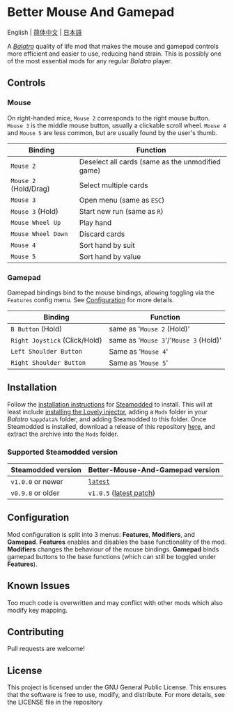 # Better Mouse And Gamepad

English | [简体中文](/README_ZH.md) | [日本語](/README_JP.md)

A [*Balatro*](https://store.steampowered.com/app/2379780/Balatro/) quality of life
mod that makes the mouse and gamepad controls more efficient and easier to use,
reducing hand strain. This is possibly one of the most essential mods for any
regular *Balatro* player.

## Controls

### Mouse
On right-handed mice, `Mouse 2` corresponds to the right mouse button.
`Mouse 3` is the middle mouse button, usually a clickable scroll wheel.
`Mouse 4` and `Mouse 5` are less common, but are usually found by the
user's thumb.

| Binding               | Function                                         |
| ---                   | ---                                              |
| `Mouse 2`             | Deselect all cards (same as the unmodified game) |
| `Mouse 2` (Hold/Drag) | Select multiple cards                            |
| `Mouse 3`             | Open menu (same as `ESC`)                        |
| `Mouse 3` (Hold)      | Start new run (same as `R`)                      |
| `Mouse Wheel Up`      | Play hand                                        |
| `Mouse Wheel Down`    | Discard cards                                    |
| `Mouse 4`             | Sort hand by suit                                |
| `Mouse 5`             | Sort hand by value                               |

### Gamepad

Gamepad bindings bind to the mouse bindings, allowing toggling via the
`Features` config menu. See [Configuration](#configuration) for more details.

| Binding                       | Function                               |
| ---                           | ---                                    |
| `B Button` (Hold)             | same as '`Mouse 2` (Hold)'             |
| `Right Joystick` (Click/Hold) | same as '`Mouse 3`'/'`Mouse 3` (Hold)' |
| `Left Shoulder Button`        | Same as '`Mouse 4`'                    |
| `Right Shoulder Button`       | Same as '`Mouse 5`'                    |

## Installation

Follow the
[installation instructions](https://github.com/Steamodded/smods/wiki)
for
[Steamodded](https://github.com/Steamodded/smods)
to install. This will at least include
[installing the Lovely injector](https://github.com/ethangreen-dev/lovely-injector?tab=readme-ov-file#manual-installation),
adding a `Mods` folder in your *Balatro* `%appdata%` folder, and adding
Steamodded to this folder. Once Steamodded is installed, download a
release of this repository
[here](https://github.com/Kooluve/Better-Mouse-And-Gamepad/releases),
and extract the archive into the `Mods` folder.

### Supported Steamodded version

| Steamodded version   | Better-Mouse-And-Gamepad version |
| ---                  | ---                              |
| `v1.0.0` or newer    | [`latest`](https://github.com/Kooluve/Better-Mouse-And-Gamepad/releases/latest) |
| `v0.9.8` or older    | `v1.0.5` ([latest patch](https://github.com/Kooluve/Better-Mouse-And-Gamepad/releases/tag/v1.0.5d)) |

## Configuration

Mod configuration is split into 3 menus: **Features**, **Modifiers**, and **Gamepad**.
**Features** enables and disables the base functionality of the mod.
**Modifiers** changes the behaviour of the mouse bindings.
**Gamepad** binds gamepad buttons to the base functions
(which can still be toggled under **Features**).

## Known Issues

Too much code is overwritten and may conflict with other mods which also modify
key mapping.

## Contributing

Pull requests are welcome!

## License

This project is licensed under the GNU General Public License. This ensures that
the software is free to use, modify, and distribute. For more details, see the
LICENSE file in the repository
